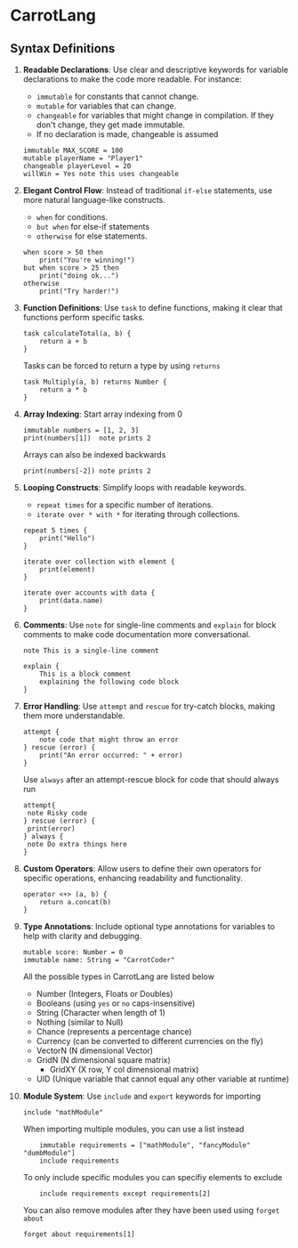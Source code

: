 # CarrotLang


## Syntax Definitions

1. **Readable Declarations**: Use clear and descriptive keywords for variable declarations to make the code more readable. For instance:
   - `immutable` for constants that cannot change.
   - `mutable` for variables that can change.
   - `changeable` for variables that might change in compilation. If they don't change, they get made immutable. 
   - If no declaration is made, changeable is assumed

   ```carrot
   immutable MAX_SCORE = 100
   mutable playerName = "Player1"
   changeable playerLevel = 20
   willWin = Yes note this uses changeable
   ```

2. **Elegant Control Flow**: Instead of traditional `if-else` statements, use more natural language-like constructs.
   - `when` for conditions.
   - `but when` for else-if statements
   - `otherwise` for else statements.

   ```carrot
   when score > 50 then
       print("You're winning!")
   but when score > 25 then
       print("doing ok...")
   otherwise
       print("Try harder!")
   ```

3. **Function Definitions**: Use `task` to define functions, making it clear that functions perform specific tasks.
   ```carrot
   task calculateTotal(a, b) {
       return a + b
   }
   ```

   Tasks can be forced to return a type by using `returns`
   ```carrot
   task Multiply(a, b) returns Number {
       return a * b
   }
   ```

4. **Array Indexing**: Start array indexing from 0
   ```carrot
   immutable numbers = [1, 2, 3]
   print(numbers[1])  note prints 2
   ```

   Arrays can also be indexed backwards
   ```carrot
   print(numbers[-2]) note prints 2
   ```

5. **Looping Constructs**: Simplify loops with readable keywords.
   - `repeat times` for a specific number of iterations.
   - `iterate over * with *` for iterating through collections.

   ```carrot
   repeat 5 times {
       print("Hello")
   }

   iterate over collection with element {
       print(element)
   }

   iterate over accounts with data {
       print(data.name)
   }
   ```

6. **Comments**: Use `note` for single-line comments and `explain` for block comments to make code documentation more conversational.
   ```carrot
   note This is a single-line comment

   explain {
       This is a block comment
       explaining the following code block
   }
   ```

7. **Error Handling**: Use `attempt` and `rescue` for try-catch blocks, making them more understandable.
   ```carrot
   attempt {
       note code that might throw an error
   } rescue (error) {
       print("An error occurred: " + error)
   }
   ```

   Use `always` after an attempt-rescue block for code that should always run

   ```
   attempt{
    note Risky code
   } rescue (error) {
    print(error)
   } always {
    note Do extra things here
   }
   ```

8. **Custom Operators**: Allow users to define their own operators for specific operations, enhancing readability and functionality.
   ```carrot
   operator <+> (a, b) {
       return a.concat(b)
   }
   ```

9. **Type Annotations**: Include optional type annotations for variables to help with clarity and debugging.
   ```carrot
   mutable score: Number = 0
   immutable name: String = "CarrotCoder"
   ```

   All the possible types in CarrotLang are listed below
   - Number (Integers, Floats or Doubles)
   - Booleans (using `yes` or `no` caps-insensitive)
   - String (Character when length of 1)
   - Nothing (similar to Null)
   - Chance (represents a percentage chance)
   - Currency (can be converted to different currencies on the fly)
   - VectorN (N dimensional Vector)
   - GridN (N dimensional square matrix)
     - GridXY (X row, Y col dimensional matrix)
   - UID (Unique variable that cannot equal any other variable at runtime)

10. **Module System**: Use `include` and `export` keywords for importing
    ```carrot
    include "mathModule"
    ```

    When importing multiple modules, you can use a list instead

    ```carrot
        immutable requirements = ["mathModule", "fancyModule" "dumbModule"]
        include requirements
    ```
    
    To only include specific modules you can specifiy elements to exclude
    ```carrot
        include requirements except requirements[2]
    ```

    You can also remove modules after they have been used using `forget about`
    ```carrot
    forget about requirements[1]
    ```